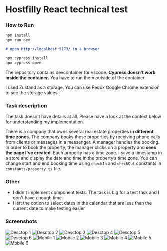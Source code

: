 # Hostfilly React technical test

### How to Run
```md
npm install
npm run dev

# open http://localhost:5173/ in a browser

npx cypress install
npx cypress open
```
The repository contains devcontainer for vscode. **Cypress doesn't work inside the container.** You have to run them outside of the container

I used Zustand as a storage. You can use Redux Google Chrome extension to see the storage values.

### Task description
The task doesn't have details at all. Please have a look at the context below for understanding my implementation.


There is a company that owns several real estate properties **in different time zones**. The company books these properties by receiving phone calls from clients or messages in a messenger. A manager handles the booking. In order to book the property, the manager clicks on a property and **sees the page I've created**.
Each property has a time zone. I save a timestamp in a store and display the date and time in the property’s time zone. You can change start and end booking time using `checkIn` and `checkOut` constants in `constants/property.ts` file.

### Other
- I didn't implement component tests. The task is big for a test task and I don't have enough time.
- I left the option to select dates in the calendar that are less than the current date to make testing easier

### Screenshots
![Desctop 1](./doc/img/d1.png)
![Desctop 2](./doc/img/d2.png)
![Desctop 3](./doc/img/d3.png)
![Desctop 4](./doc/img/d4.png)
![Desctop 5](./doc/img/d5.png)
![Desctop 6](./doc/img/d6.png)
![Mobile 1](./doc/img/m1.png)
![Mobile 2](./doc/img/m2.png)
![Mobile 3](./doc/img/m3.png)
![Mobile 4](./doc/img/m4.png)
![Mobile 5](./doc/img/m5.png)
![Mobile 6](./doc/img/m6.png)